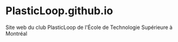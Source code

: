 # PlasticLoop.github.io
Site web du club PlasticLoop de l'École de Technologie Supérieure à Montréal
